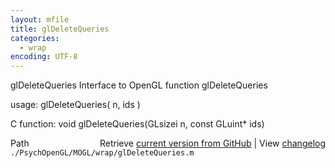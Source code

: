 ```yaml
---
layout: mfile
title: glDeleteQueries
categories:
  - wrap
encoding: UTF-8
---
```


glDeleteQueries  Interface to OpenGL function glDeleteQueries

usage:  glDeleteQueries( n, ids )

C function:  void glDeleteQueries(GLsizei n, const GLuint\* ids)


<div class="code_header" style="text-align:right;">
  <span style="float:left;">Path&nbsp;&nbsp;</span> <span class="counter">Retrieve <a href=
  "https://raw.github.com/Psychtoolbox-3/Psychtoolbox-3/beta/./PsychOpenGL/MOGL/wrap/glDeleteQueries.m">current version from GitHub</a> | View <a href=
  "https://github.com/Psychtoolbox-3/Psychtoolbox-3/commits/beta/./PsychOpenGL/MOGL/wrap/glDeleteQueries.m">changelog</a></span>
</div>
<div class="code">
  <code>./PsychOpenGL/MOGL/wrap/glDeleteQueries.m</code>
</div>
